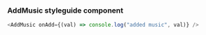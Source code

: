 ### AddMusic styleguide component

```js
<AddMusic onAdd={(val) => console.log("added music", val)} />
```

